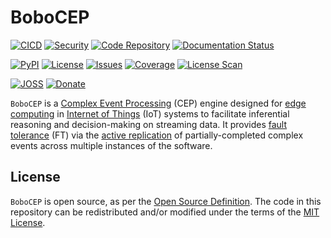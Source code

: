 # BoboCEP

[![CICD](https://github.com/r3w0p/bobocep/actions/workflows/cicd.yml/badge.svg)](
https://github.com/r3w0p/bobocep/actions/workflows/cicd.yml)
[![Security](https://github.com/r3w0p/bobocep/actions/workflows/security.yml/badge.svg)](
https://github.com/r3w0p/bobocep/actions/workflows/security.yml)
[![Code Repository](https://img.shields.io/badge/code-github-171515)](
https://github.com/r3w0p/bobocep/)
[![Documentation Status](https://readthedocs.org/projects/bobocep/badge/?version=latest)](
https://bobocep.readthedocs.io/)
<br/>

[![PyPI](https://img.shields.io/pypi/v/bobocep?color=blue&label=pypi)](
https://pypi.org/project/bobocep/)
[![License](https://img.shields.io/github/license/r3w0p/bobocep?color=blue&label=license)](
https://github.com/r3w0p/bobocep/blob/main/LICENSE/)
[![Issues](https://img.shields.io/github/issues/r3w0p/bobocep?label=issues)](
https://github.com/r3w0p/bobocep/issues/)
[![Coverage](https://codecov.io/github/r3w0p/bobocep/branch/main/graph/badge.svg?token=DltpHabb83)](
https://app.codecov.io/github/r3w0p/bobocep)
[![License Scan](https://app.fossa.com/api/projects/git%2Bgithub.com%2Fr3w0p%2Fbobocep.svg?type=shield)](
https://app.fossa.com/projects/git%2Bgithub.com%2Fr3w0p%2Fbobocep?ref=badge_shield)
<br/>

[![JOSS](https://img.shields.io/badge/10.21105/joss.05858-red?label=JOSS)](
https://doi.org/10.21105/joss.05858)
[![Donate](https://img.shields.io/badge/ko--fi-red?label=donate)](
https://ko-fi.com/r3w0p)
<br/>


`BoboCEP` is a [Complex Event Processing](https://en.wikipedia.org/wiki/Complex_event_processing) (CEP) engine
designed for [edge computing](https://en.wikipedia.org/wiki/Edge_computing) in
[Internet of Things](https://en.wikipedia.org/wiki/Internet_of_things) (IoT) systems
to facilitate inferential reasoning and decision-making on streaming data.
It provides [fault tolerance](https://en.wikipedia.org/wiki/Fault_tolerance) (FT) via the
[active replication](https://en.wikipedia.org/wiki/Replication_(computing)) of
partially-completed complex events across multiple instances of the software.


## License

`BoboCEP` is open source, as per the
[Open Source Definition](https://opensource.org/osd).
The code in this repository can be redistributed and/or modified under the terms of the 
[MIT License](https://github.com/r3w0p/bobocep/blob/main/LICENSE).

